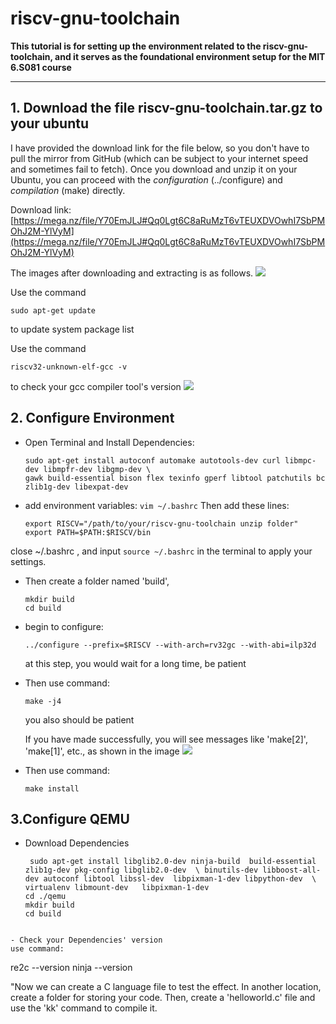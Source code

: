 # riscv-gnu-toolchain

**This tutorial is for setting up the environment related to the riscv-gnu-toolchain, and it serves as the foundational environment setup for the MIT 6.S081 course**

***

## 1. Download the file riscv-gnu-toolchain.tar.gz to your ubuntu
  I have provided the download link for the file below, so you don't have to pull the mirror from GitHub (which can be subject to your internet speed and sometimes fail to fetch). 
  Once you download and unzip it on your Ubuntu, you can proceed with the *configuration* (../configure) and *compilation* (make) directly.

  Download link:[https://mega.nz/file/Y70EmJLJ#Qq0Lgt6C8aRuMzT6vTEUXDVOwhI7SbPMOhJ2M-YlVyM](https://mega.nz/file/Y70EmJLJ#Qq0Lgt6C8aRuMzT6vTEUXDVOwhI7SbPMOhJ2M-YlVyM)

  The images after downloading and extracting is as follows.
	![](https://res.cloudinary.com/dogmynjzd/image/upload/v1694146186/Screenshot_from_2023-09-08_11-16-42_f8dbqd.png)

 Use the command
 
 ```shell
 sudo apt-get update
```
to update system package list

  Use the command 
  ```shell
  riscv32-unknown-elf-gcc -v
```
  to check your gcc compiler tool's version
  ![](https://res.cloudinary.com/dogmynjzd/image/upload/v1694146186/Screenshot_from_2023-09-07_19-57-43_fwetqr.png)

## 2. Configure Environment

- Open Terminal and Install Dependencies:
  
  ```shell
  sudo apt-get install autoconf automake autotools-dev curl libmpc-dev libmpfr-dev libgmp-dev \
  gawk build-essential bison flex texinfo gperf libtool patchutils bc zlib1g-dev libexpat-dev
  ```

- add environment variables: `vim ~/.bashrc`
  Then add these lines:

	```vim  
	export RISCV="/path/to/your/riscv-gnu-toolchain unzip folder"  
	export PATH=$PATH:$RISCV/bin
	```

close ~/.bashrc , and input `source ~/.bashrc` in the terminal to apply your settings.

- Then create a folder named 'build',  
  
  ```shell
  mkdir build
  cd build
  ```

- begin to configure:
  
  ```shell
  ../configure --prefix=$RISCV --with-arch=rv32gc --with-abi=ilp32d
  ```
  
  at this step, you would wait for a long time, be patient  

- Then use command:
  ```shell
  make -j4
  ```
  
  you also should be patient

  If you have made successfully, you will see messages like 'make[2]', 'make[1]', etc., as shown in the image 
  ![](https://res.cloudinary.com/dogmynjzd/image/upload/v1694146186/Screenshot_from_2023-09-07_19-59-57_on9g7y.png)
  
 - Then use command:
   
   ```shell
   make install
   ```

## 3.Configure QEMU

- Download Dependencies

  ```shell
   sudo apt-get install libglib2.0-dev ninja-build  build-essential zlib1g-dev pkg-config libglib2.0-dev  \ binutils-dev libboost-all-dev autoconf libtool libssl-dev  libpixman-1-dev libpython-dev  \ virtualenv libmount-dev   libpixman-1-dev   
  cd ./qemu  
  mkdir build  
  cd build  
 ```

- Check your Dependencies' version
 use command:

 ```
 re2c --version
 ninja --version
 



"Now we can create a C language file to test the effect. In another location, create a folder for storing your code. Then, create a 'helloworld.c' file and use the 'kk' command to compile it.
  
